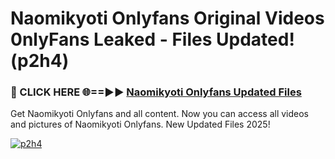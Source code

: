 # Naomikyoti Onlyfans Original Videos 0nlyFans Leaked - Files Updated! (p2h4)

<h3>🔴 CLICK HERE 🌐==►► <a href="https://tinyurl.com/ehrbuxhb" rel="nofollow">Naomikyoti Onlyfans Updated Files</a></h3>

Get Naomikyoti Onlyfans and all content. Now you can access all videos and pictures of Naomikyoti Onlyfans. New Updated Files 2025!

[![p2h4](https://i.imgur.com/lVYEuWS.gif)](https://tinyurl.com/ehrbuxhb)
